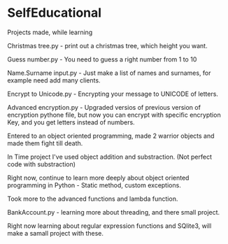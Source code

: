 # SelfEducational
Projects made, while learning

Christmas tree.py - print out a christmas tree, which height you want.

Guess number.py - You need to guess a right number from 1 to 10

Name.Surname input.py - Just make a list of names and surnames, for example need add many clients.

Encrypt to Unicode.py - Encrypting your message to UNICODE of letters.

Advanced encryption.py - Upgraded versios of previous version of encryption pythone file, but now you can encrypt with specific encryption Key, and you get letters instead of numbers.

Entered to an object oriented programming, made 2 warrior objects and made them fight till death.

In Time project I've used object addition and substraction. (Not perfect code with substraction)

Right now, continue to learn more deeply about object oriented programming in Python - Static method, custom exceptions.

Took more to the advanced functions and lambda function.

BankAccount.py - learning more about threading, and there small project.

Right now learning about regular expression functions and SQlite3, will make a samall project with these.
